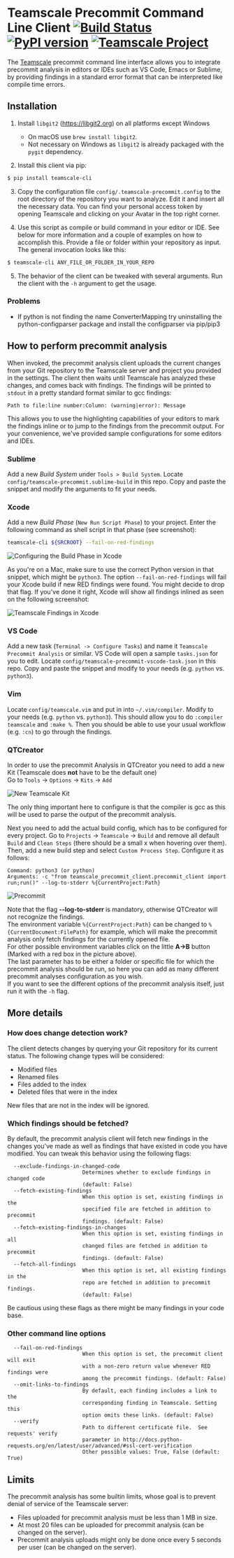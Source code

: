 # Teamscale Precommit Command Line Client [![Build Status](https://travis-ci.org/cqse/teamscale-cli.svg?branch=master)](https://travis-ci.org/cqse/teamscale-cli) [![PyPI version](https://badge.fury.io/py/teamscale-cli.svg)](https://badge.fury.io/py/teamscale-cli) [![Teamscale Project](https://img.shields.io/badge/teamscale-teamscale--cli-brightgreen.svg)](https://demo.teamscale.com/activity.html#/teamscale-cli)
The [Teamscale](https://teamscale.com) precommit command line interface allows you to integrate precommit analysis in editors or IDEs such as VS Code, Emacs or Sublime, by providing findings in a standard error format that can be interpreted like compile time errors.


## Installation

1. Install `libgit2` (https://libgit2.org) on all platforms except Windows
    - On macOS use `brew install libgit2`.
    - Not necessary on Windows as `libgit2` is already packaged with the `pygit` dependency.

2. Install this client via pip:
 ```bash
 $ pip install teamscale-cli
 ```

3. Copy the configuration file `config/.teamscale-precommit.config` to the root directory of the repository you want to analyze. Edit it and insert all the necessary data. You can find your personal access token by opening Teamscale and clicking on your Avatar in the top right corner.

4. Use this script as compile or build command in your editor or IDE. See below for more information and a couple of examples on how to accomplish this. Provide a file or folder within your repository as input. The general invocation looks like this:

 ```bash
 $ teamscale-cli ANY_FILE_OR_FOLDER_IN_YOUR_REPO
 ```

5. The behavior of the client can be tweaked with several arguments. Run the client with the `-h` argument to get the usage.

### Problems
- If python is not finding the name ConverterMapping try uninstalling the python-configparser package and install the configparser via pip/pip3

## How to perform precommit analysis

When invoked, the precommit analysis client uploads the current changes from your Git repository to the Teamscale server and project you provided in the settings. The client then waits until Teamscale has analyzed these changes, and comes back with findings.
The findings will be printed to `stdout` in a pretty standard format similar to gcc findings:

`Path to file:line number:Column: (warning|error): Message`

This allows you to use the highlighting capabilities of your editors to mark the findings inline or to jump to the findings from the precommit output. For your convenience, we've provided sample configurations for some editors and IDEs.

### Sublime

Add a new *Build System* under `Tools > Build System`. Locate `config/teamscale-precommit.sublime-build` in this repo. Copy and paste the snippet and modify the arguments to fit your needs.

### Xcode

Add a new *Build Phase* (`New Run Script Phase`) to your project. Enter the following command as shell script in that phase (see screenshot):

```bash
teamscale-cli ${SRCROOT} --fail-on-red-findings
```

![Configuring the Build Phase in Xcode](config/xcode_1.png)

As you're on a Mac, make sure to use the correct Python version in that snippet, which might be `python3`. The option `--fail-on-red-findings` will fail your Xcode build if new RED findings were found. You might decide to drop that flag. If you've done it right, Xcode will show all findings inlined as seen on the following screenshot:

![Teamscale Findings in Xcode](config/xcode_2.png)

### VS Code

Add a new task (`Terminal -> Configure Tasks`) and name it `Teamscale Precommit Analysis` or similar. VS Code will open a sample `tasks.json` for you to edit. Locate `config/teamscale-precommit-vscode-task.json` in this repo. Copy and paste the snippet and modify to your needs (e.g. `python` vs. `python3`).

### Vim

Locate `config/teamscale.vim` and put in into `~/.vim/compiler`. Modify to your needs (e.g. `python` vs. `python3`).
This should allow you to do `:compiler teamscale` and `:make %`. Then you should be able to use your usual workflow (e.g. `:cn`) to go through the findings.

### QTCreator
In order to use the precommit Analysis in QTCreator you need to add a new Kit (Teamscale does **not** have to be the default one)  
Go to `Tools` -> `Options` -> `Kits` -> `Add`

![New Teamscale Kit](config/qtcreator_1.png)

The only thing important here to configure is that the compiler is gcc as this will be used to parse the output of the precommit analysis.

Next you need to add the actual build config, which has to be configured for every project. Go to `Projects` -> `Teamscale` -> `Build` and remove all default `Build` and `Clean Steps` (there should be a small x when hovering over them).
Then, add a new build step and select `Custom Process Step`.
Configure it as follows:
```
Command: python3 (or python)
Arguments: -c "from teamscale_precommit_client.precommit_client import run;run()" --log-to-stderr %{CurrentProject:Path}
```

![Precommit](config/qtcreator_2.png)

Note that the flag **--log-to-stderr** is mandatory, otherwise QTCreator will not recognize the findings.  
The environment variable `%{CurrentProject:Path}` can be changed to `%{CurrentDocument:FilePath}` for example, which will make the precommit analysis only fetch findings for the currently opened file.  
For other possible environment variables click on the little **A->B** button (Marked with a red box in the picture above).  
The last parameter has to be either a folder or specific file for which the precommit analysis should be run, so here you can add as many different precommit analyses configuration as you wish.  
If you want to see the different options of the precommit analysis itself, just run it with the `-h` flag.

## More details

### How does change detection work?

The client detects changes by querying your Git repository for its current status. The following change types will be considered:

- Modified files
- Renamed files
- Files added to the index
- Deleted files that were in the index

New files that are not in the index will be ignored.

### Which findings should be fetched?

By default, the precommit analysis client will fetch new findings in the changes you've made as well as findings that have existed in code you have modified. You can tweak this behavior using the following flags:

```
  --exclude-findings-in-changed-code
                        Determines whether to exclude findings in changed code
                        (default: False)
  --fetch-existing-findings
                        When this option is set, existing findings in the
                        specified file are fetched in addition to precommit
                        findings. (default: False)
  --fetch-existing-findings-in-changes
                        When this option is set, existing findings in all
                        changed files are fetched in addition to precommit
                        findings. (default: False)
  --fetch-all-findings
                        When this option is set, all existing findings in the
                        repo are fetched in addition to precommit findings.
                        (default: False)
```

Be cautious using these flags as there might be many findings in your code base.

### Other command line options

```
  --fail-on-red-findings
                        When this option is set, the precommit client will exit
                        with a non-zero return value whenever RED findings were
                        among the precommit findings. (default: False)
  --omit-links-to-findings
                        By default, each finding includes a link to the
                        corresponding finding in Teamscale. Setting this
                        option omits these links. (default: False)
  --verify
                        Path to different certificate file.  See requests' verify
                        parameter in http://docs.python-requests.org/en/latest/user/advanced/#ssl-cert-verification
                        Other possible values: True, False (default: True)
```

## Limits

The precommit analysis has some builtin limits, whose goal is to prevent denial of service of the Teamscale server:

- Files uploaded for precommit analysis must be less than 1 MB in size.
- At most 20 files can be uploaded for precommit analysis (can be changed on the server).
- Precommit analysis uploads might only be done once every 5 seconds per user (can be changed on the server).
